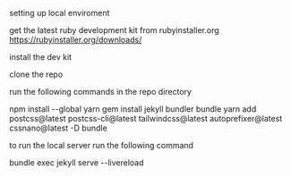 setting up local enviroment

get the latest ruby development kit from rubyinstaller.org
https://rubyinstaller.org/downloads/

install the dev kit

clone the repo

run the following commands in the repo directory

npm install --global yarn
gem install jekyll bundler
bundle
yarn add postcss@latest postcss-cli@latest tailwindcss@latest autoprefixer@latest cssnano@latest -D
bundle


to run the local server run the following command

bundle exec jekyll serve --livereload